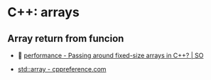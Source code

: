 # C++: arrays

## Array return from funcion

- :speech_balloon: [performance - Passing around fixed-size arrays in C++? | SO](https://stackoverflow.com/questions/1755000/passing-around-fixed-size-arrays-in-c)

- [std::array - cppreference.com](https://en.cppreference.com/w/cpp/container/array)